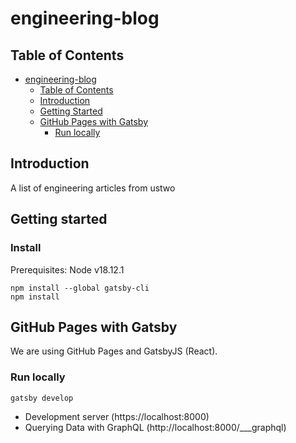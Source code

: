# engineering-blog

## Table of Contents

- [engineering-blog](#engineering-blog)
	- [Table of Contents](#table-of-contents)
	- [Introduction ](#introduction-)
	- [Getting Started ](#getting-started-)
	- [GitHub Pages with Gatsby ](#github-pages-with-jekyll-)
		- [Run locally ](#run-locally-)

## Introduction <a name="introduction"></a>

A list of engineering articles from ustwo

## Getting started

### Install

Prerequisites: Node v18.12.1 

```
npm install --global gatsby-cli
npm install
```

## GitHub Pages with Gatsby <a name="gatsby"></a>

We are using GitHub Pages and GatsbyJS (React).


### Run locally <a name="run_local"></a>

```bash
gatsby develop
```
- Development server (https://localhost:8000)
- Querying Data with GraphQL (http://localhost:8000/___graphql)
